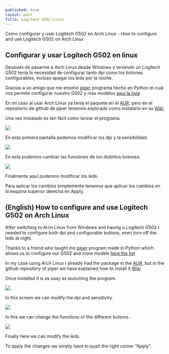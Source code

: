 ```yaml
---
published: true
layout: post
Title: Logitech G502 Linux
---
```

Como configurar y usar Logitech G502 en Arch Linux - How to configure and use Logitech G502 on Arch Linux

## Configurar y usar Logitech G502 en linux

Después de pasarme a Arch Linux desde Windows y teniendo un Logitech G502 tenía la necesidad de configurar tanto dpi como los botones configurables, incluso apagar los leds por la noche.

Gracias a un amigo que me enseñó [piper](https://github.com/libratbag/piper) programa hecho en Python el cual nos permite configurar nuestro G502 y más modelos [aquí la lista ](https://github.com/libratbag/libratbag/tree/master/data/devices)

En mi caso al usar Arch Linux ya tenía el paquete en el [AUR](https://aur.archlinux.org/), pero en el repositorio de github de piper tenemos explicado como instalarlo en su [Wiki](https://github.com/libratbag/piper/wiki/Installation)

Una vez instalado es tan fácil como lanzar el programa.

![](https://raw.githubusercontent.com/Crstian19/crstian19.github.io/master/_posts/Resolution.png )

En esta primera pantalla podemos modificar los dpi y la sensibilidad.

![](https://raw.githubusercontent.com/Crstian19/crstian19.github.io/master/_posts/Buttons.png )

En esta podemos cambiar las funciones de los distintos botones.

![](https://raw.githubusercontent.com/Crstian19/crstian19.github.io/master/_posts/Leds.png )

Finalmente aquí podemos modificar los leds.

Para aplicar los cambios simplemente tenemos que aplicar los cambios en la esquina superior derecha en Apply.

## (English) How to configure and use Logitech G502 on Arch Linux

After switching to Arch Linux from Windows and having a Logitech G502 I needed to configure both dpi and configurable buttons, even turn off the leds at night.

Thanks to a friend who taught me [piper](https://github.com/libratbag/piper) program made in Python which allows us to configure our G502 and more models [here the list ](https://github.com/libratbag/libratbag/tree/master/data/devices)

In my case using Arch Linux I already had the package in the [AUR](https://aur.archlinux.org/), but in the github repository of piper we have explained how to install it [Wiki](https://github.com/libratbag/piper/wiki/Installation)

Once installed it is as easy as launching the program.

![](https://raw.githubusercontent.com/Crstian19/crstian19.github.io/master/_posts/Resolution.png )

In this screen we can modify the dpi and sensitivity.

![](https://raw.githubusercontent.com/Crstian19/crstian19.github.io/master/_posts/Buttons.png_posts/Buttons.png )

In this we can change the functions of the different buttons.

![](https://raw.githubusercontent.com/Crstian19/crstian19.github.io/master/_posts/Leds.png_posts/Leds.png )

Finally here we can modify the leds.

To apply the changes we simply have to push the right corner "Apply".
